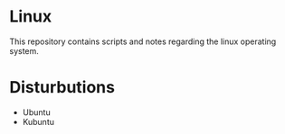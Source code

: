 # Linux
This repository contains scripts and notes regarding the linux operating system. 

# Disturbutions
- Ubuntu
- Kubuntu
